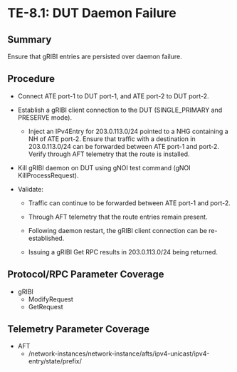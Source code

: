 # TE-8.1: DUT Daemon Failure


## Summary

Ensure that gRIBI entries are persisted over daemon failure.


## Procedure

*   Connect ATE port-1 to DUT port-1, and ATE port-2 to DUT port-2.

*   Establish a gRIBI client connection to the DUT (SINGLE_PRIMARY and PRESERVE mode).

    *   Inject an IPv4Entry for 203.0.113.0/24 pointed to a NHG containing a NH
        of ATE port-2. Ensure that traffic with a destination in 203.0.113.0/24
        can be forwarded between ATE port-1 and port-2. Verify through AFT
        telemetry that the route is installed.

*   Kill gRIBI daemon on DUT using gNOI test command (gNOI KillProcessRequest).

*   Validate:

    *   Traffic can continue to be forwarded between ATE port-1 and port-2.

    *   Through AFT telemetry that the route entries remain present.

    *   Following daemon restart, the gRIBI client connection can be re-established.

    *   Issuing a gRIBI Get RPC results in 203.0.113.0/24 being returned.


## Protocol/RPC Parameter Coverage

*   gRIBI
    *   ModifyRequest
    *   GetRequest


## Telemetry Parameter Coverage

*   AFT
    *   /network-instances/network-instance/afts/ipv4-unicast/ipv4-entry/state/prefix/
